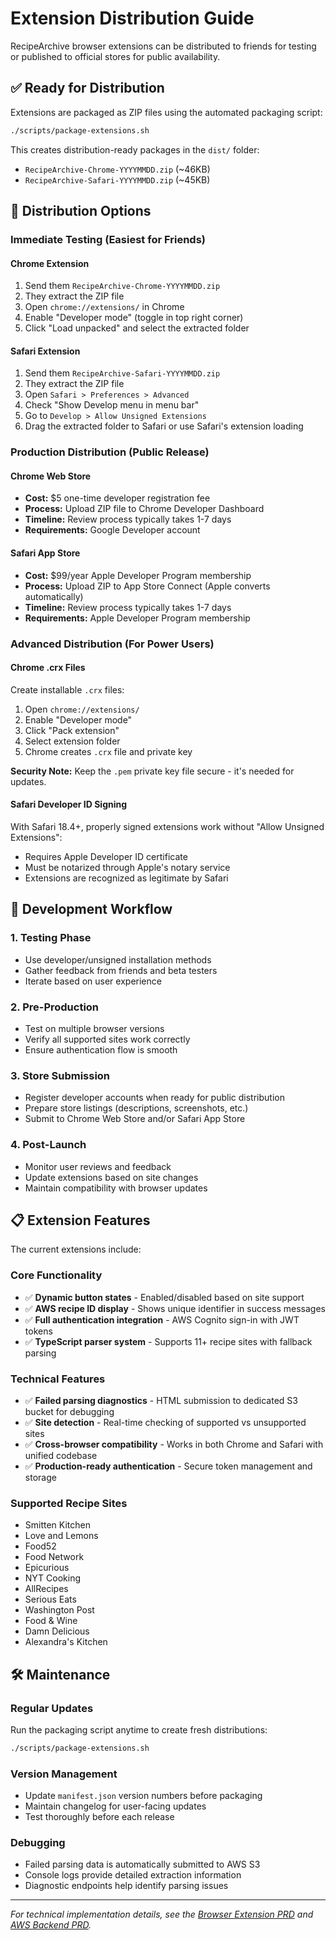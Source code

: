 # Extension Distribution Guide

RecipeArchive browser extensions can be distributed to friends for testing or published to official stores for public availability.

## ✅ Ready for Distribution

Extensions are packaged as ZIP files using the automated packaging script:

```bash
./scripts/package-extensions.sh
```

This creates distribution-ready packages in the `dist/` folder:
- `RecipeArchive-Chrome-YYYYMMDD.zip` (~46KB)
- `RecipeArchive-Safari-YYYYMMDD.zip` (~45KB)

## 🚀 Distribution Options

### Immediate Testing (Easiest for Friends)

#### Chrome Extension
1. Send them `RecipeArchive-Chrome-YYYYMMDD.zip`
2. They extract the ZIP file
3. Open `chrome://extensions/` in Chrome
4. Enable "Developer mode" (toggle in top right corner)
5. Click "Load unpacked" and select the extracted folder

#### Safari Extension
1. Send them `RecipeArchive-Safari-YYYYMMDD.zip`
2. They extract the ZIP file
3. Open `Safari > Preferences > Advanced`
4. Check "Show Develop menu in menu bar"
5. Go to `Develop > Allow Unsigned Extensions`
6. Drag the extracted folder to Safari or use Safari's extension loading

### Production Distribution (Public Release)

#### Chrome Web Store
- **Cost:** $5 one-time developer registration fee
- **Process:** Upload ZIP file to Chrome Developer Dashboard
- **Timeline:** Review process typically takes 1-7 days
- **Requirements:** Google Developer account

#### Safari App Store
- **Cost:** $99/year Apple Developer Program membership
- **Process:** Upload ZIP to App Store Connect (Apple converts automatically)
- **Timeline:** Review process typically takes 1-7 days
- **Requirements:** Apple Developer Program membership

### Advanced Distribution (For Power Users)

#### Chrome .crx Files
Create installable `.crx` files:
1. Open `chrome://extensions/`
2. Enable "Developer mode"
3. Click "Pack extension"
4. Select extension folder
5. Chrome creates `.crx` file and private key

**Security Note:** Keep the `.pem` private key file secure - it's needed for updates.

#### Safari Developer ID Signing
With Safari 18.4+, properly signed extensions work without "Allow Unsigned Extensions":
- Requires Apple Developer ID certificate
- Must be notarized through Apple's notary service
- Extensions are recognized as legitimate by Safari

## 🔧 Development Workflow

### 1. Testing Phase
- Use developer/unsigned installation methods
- Gather feedback from friends and beta testers
- Iterate based on user experience

### 2. Pre-Production
- Test on multiple browser versions
- Verify all supported sites work correctly
- Ensure authentication flow is smooth

### 3. Store Submission
- Register developer accounts when ready for public distribution
- Prepare store listings (descriptions, screenshots, etc.)
- Submit to Chrome Web Store and/or Safari App Store

### 4. Post-Launch
- Monitor user reviews and feedback
- Update extensions based on site changes
- Maintain compatibility with browser updates

## 📋 Extension Features

The current extensions include:

### Core Functionality
- ✅ **Dynamic button states** - Enabled/disabled based on site support
- ✅ **AWS recipe ID display** - Shows unique identifier in success messages
- ✅ **Full authentication integration** - AWS Cognito sign-in with JWT tokens
- ✅ **TypeScript parser system** - Supports 11+ recipe sites with fallback parsing

### Technical Features
- ✅ **Failed parsing diagnostics** - HTML submission to dedicated S3 bucket for debugging
- ✅ **Site detection** - Real-time checking of supported vs unsupported sites
- ✅ **Cross-browser compatibility** - Works in both Chrome and Safari with unified codebase
- ✅ **Production-ready authentication** - Secure token management and storage

### Supported Recipe Sites
- Smitten Kitchen
- Love and Lemons
- Food52
- Food Network
- Epicurious
- NYT Cooking
- AllRecipes
- Serious Eats
- Washington Post
- Food & Wine
- Damn Delicious
- Alexandra's Kitchen

## 🛠️ Maintenance

### Regular Updates
Run the packaging script anytime to create fresh distributions:
```bash
./scripts/package-extensions.sh
```

### Version Management
- Update `manifest.json` version numbers before packaging
- Maintain changelog for user-facing updates
- Test thoroughly before each release

### Debugging
- Failed parsing data is automatically submitted to AWS S3
- Console logs provide detailed extraction information
- Diagnostic endpoints help identify parsing issues

---

*For technical implementation details, see the [Browser Extension PRD](../requirements/browser-extension.md) and [AWS Backend PRD](../requirements/aws-backend.md).*